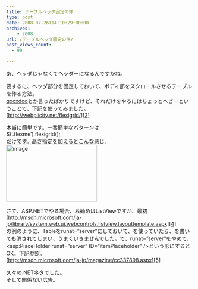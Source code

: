 ```yaml
---
title: テーブルヘッダ固定の件
type: post
date: 2008-07-26T14:10:29+00:00
archives:
    - 2008
url: /テーブルヘッダ固定の件/
post_views_count:
  - 90

---
```

あ、ヘッダじゃなくてヘッダーになるんですかね。

要するに、ヘッダ部分を固定しておいて、ボディ部をスクロールさせるテーブルを作る方法。  
[qooxdoo][1]とか言ったばかりですけど、それだけをやるにはちょっとヘビーということで、下記を使ってみました。  
[http://webplicity.net/flexigrid/][2]

本当に簡単です。一番簡単なパターンは  
$(&#8216;.flexme&#8217;).flexigrid();  
だけです。高さ指定を加えるとこんな感じ。  
[<img style="border-top-width: 0px; border-left-width: 0px; border-bottom-width: 0px; border-right-width: 0px" height="153" alt="image" src="https://i0.wp.com/jqinglong.html.xdomain.jp/bimg/image_thumb_14.png?resize=244%2C153" width="244" border="0" data-recalc-dims="1" />][3] 

さて、ASP.NETでやる場合、お勧めはListViewですが、最初  
[http://msdn.microsoft.com/ja-jp/library/system.web.ui.webcontrols.listview.layouttemplate.aspx][4]  
の例のように、Tableをrunat=&#8221;server&#8221;にしておいて、<tr runat=&#8221;server&#8221; id=&#8221;itemPlaceholder&#8221; />を使っていたら、<thead><tbody>を書いても消されてしまい、うまくいきませんでした。で、runat=&#8221;server&#8221;をやめて、<asp:PlaceHolder runat=&#8221;server&#8221; ID=&#8221;itemPlaceholder&#8221; />という形にするとOK。下記参照。  
[http://msdn.microsoft.com/ja-jp/magazine/cc337898.aspx][5]

久々の.NETネタでした。  
そして関係ない広告。  
<a href="http://www.accesstrade.net/at/c.html?rk=01002gro0044mz" target="_blank"><img alt="" src="http://www.accesstrade.net/at/r.html?rk=01002gro0044mz" border="0" /></a>

 [1]: http://qooxdoo.org/
 [2]: http://webplicity.net/flexigrid/ "http://webplicity.net/flexigrid/"
 [3]: https://i0.wp.com/jqinglong.html.xdomain.jp/bimg/image_14.png
 [4]: http://msdn.microsoft.com/ja-jp/library/system.web.ui.webcontrols.listview.layouttemplate.aspx "http://msdn.microsoft.com/ja-jp/library/system.web.ui.webcontrols.listview.layouttemplate.aspx"
 [5]: http://msdn.microsoft.com/ja-jp/magazine/cc337898.aspx "http://msdn.microsoft.com/ja-jp/magazine/cc337898.aspx"